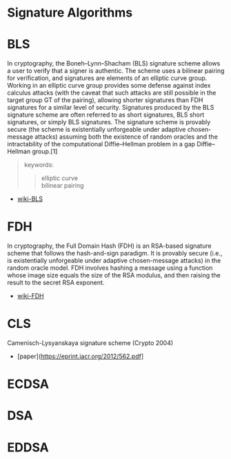 # Signature Algorithms

# BLS
In cryptography, the Boneh–Lynn–Shacham (BLS) signature scheme allows a user to verify that a signer is authentic. The scheme uses a bilinear pairing for verification, and signatures are elements of an elliptic curve group. Working in an elliptic curve group provides some defense against index calculus attacks (with the caveat that such attacks are still possible in the target group GT of the pairing), allowing shorter signatures than FDH signatures for a similar level of security. Signatures produced by the BLS signature scheme are often referred to as short signatures, BLS short signatures, or simply BLS signatures. The signature scheme is provably secure (the scheme is existentially unforgeable under adaptive chosen-message attacks) assuming both the existence of random oracles and the intractability of the computational Diffie–Hellman problem in a gap Diffie–Hellman group.[1]
> keywords: 
> > elliptic curve<br/>
> > bilinear pairing
* [wiki-BLS](https://en.wikipedia.org/wiki/Boneh%E2%80%93Lynn%E2%80%93Shacham)



# FDH
In cryptography, the Full Domain Hash (FDH) is an RSA-based signature scheme that follows the hash-and-sign paradigm. It is provably secure (i.e., is existentially unforgeable under adaptive chosen-message attacks) in the random oracle model. FDH involves hashing a message using a function whose image size equals the size of the RSA modulus, and then raising the result to the secret RSA exponent.
* [wiki-FDH](https://en.wikipedia.org/wiki/Full_Domain_Hash)


# CLS
Camenisch-Lysyanskaya signature scheme (Crypto 2004)
* [paper](https://eprint.iacr.org/2012/562.pdf]

# ECDSA

# DSA

# EDDSA
